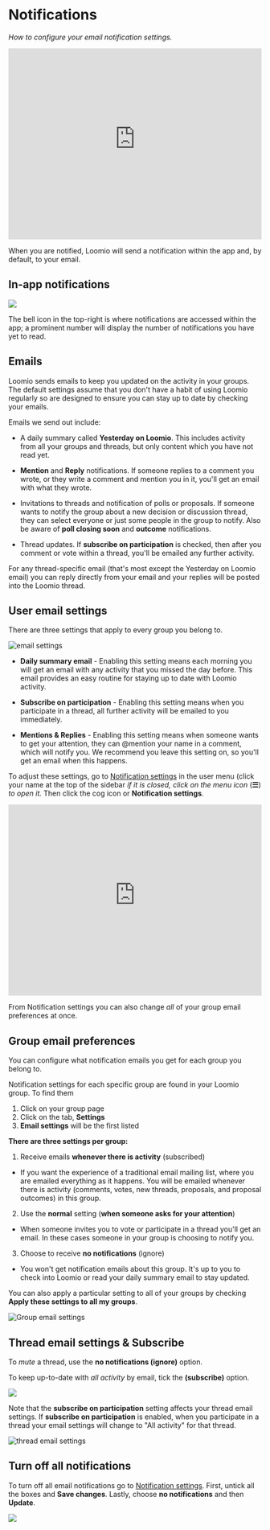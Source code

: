 # Notifications
_How to configure your email notification settings._

<iframe width="100%" height="380px" src="https://www.youtube-nocookie.com/embed/0Mb2_D74ktM?start=2?rel=0" frameborder="0" allowfullscreen></iframe>

When you are notified, Loomio will send a notification within the app and, by default, to your email.

## In-app notifications

![](notification_bell.png)

The bell icon in the top-right is where notifications are accessed within the app; a prominent number will display the number of notifications you have yet to read.

## Emails

Loomio sends emails to keep you updated on the activity in your groups. The default settings assume that you don't have a habit of using Loomio regularly so are designed to ensure you can stay up to date by checking your emails.

Emails we send out include:

- A daily summary called **Yesterday on Loomio**. This includes activity from all your groups and threads, but only content which you have not read yet.

- **Mention** and **Reply** notifications. If someone replies to a comment you wrote, or they write a comment and mention you in it, you'll get an email with what they wrote.

- Invitations to threads and notification of polls or proposals. If someone wants to notify the group about a new decision or discussion thread, they can select everyone or just some people in the group to notify. Also be aware of **poll closing soon** and **outcome** notifications.

- Thread updates. If **subscribe on participation** is checked, then after you comment or vote within a thread, you'll be emailed any further activity.

For any thread-specific email (that's most except the Yesterday on Loomio email) you can reply directly from your email and your replies will be posted into the Loomio thread.

## User email settings

There are three settings that apply to every group you belong to.

![email settings](user_email_settings.png)

* **Daily summary email** - Enabling this setting means each morning you will get an email with any activity that you missed the day before. This email provides an easy routine for staying up to date with Loomio activity.

* **Subscribe on participation** - Enabling this setting means when you participate in a thread, all further activity will be emailed to you immediately.

* **Mentions & Replies** - Enabling this setting means when someone wants to get your attention, they can @mention your name in a comment, which will notify you. We recommend you leave this setting on, so you'll get an email when this happens.

To adjust these settings, go to [Notification settings](https://www.loomio.org/email_preferences) in the user menu (click your name at the top of the sidebar _if it is closed, click on the menu icon_ (**☰**) _to open it._ Then click the cog icon or **Notification settings**.

<iframe width="100%" height="380px" src="https://www.youtube-nocookie.com/embed/VMhTAL5oXI8?rel=0" frameborder="0" allowfullscreen></iframe>

From Notification settings you can also change _all_ of your group email preferences at once.

## Group email preferences

You can configure what notification emails you get for each group you belong to.

Notification settings for each specific group are found in your Loomio group. To find them

1. Click on your group page
2. Click on the tab, **Settings**
3. **Email settings** will be the first listed

**There are three settings per group:**

1. Receive emails **whenever there is activity** (subscribed)

 - If you want the experience of a traditional email mailing list, where you are emailed everything as it happens. You will be emailed whenever there is activity (comments, votes, new threads, proposals, and proposal outcomes) in this group.

2. Use the **normal** setting (**when someone asks for your attention**)

 - When someone invites you to vote or participate in a thread you'll get an email. In these cases someone in your group is choosing to notify you.

3. Choose to receive **no notifications** (ignore)

 - You won't get notification emails about this group. It's up to you to check into Loomio or read your daily summary email to stay updated.

You can also apply a particular setting to all of your groups by checking **Apply these settings to all my groups**.

![Group email settings](group_email_settings.png)

## Thread email settings & Subscribe

To _mute_ a thread, use the **no notifications (ignore)** option.

To keep up-to-date with _all activity_ by email, tick the **(subscribe)** option.


![](subscribe_to_thread.png)

Note that the **subscribe on participation** setting affects your thread email settings. If **subscribe on participation** is enabled, when you participate in a thread your email settings will change to "All activity" for that thread.

![thread email settings](thread_email_settings.png)


## Turn off all notifications

To turn off all email notifications go to [Notification settings](https://www.loomio.org/email_preferences/). First, untick all the boxes and **Save changes**. Lastly, choose **no notifications** and then **Update**.

![](turn_off_all_emails.png)
